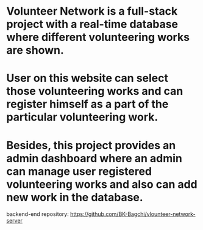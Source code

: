 # Volunteer Network is a full-stack project with a real-time database where different volunteering works are shown.
# User on this website can select those volunteering works and can register himself as a part of the particular volunteering work.
# Besides, this project provides an admin dashboard where an admin can manage user registered volunteering works and also can add new work in the database.


backend-end repository: https://github.com/BK-Bagchi/vlounteer-network-server
